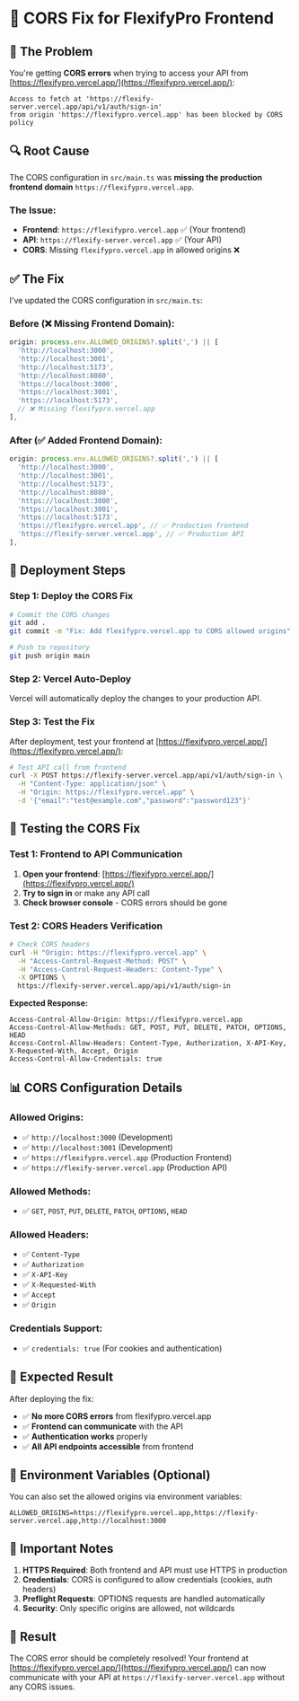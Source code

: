 # 🔧 CORS Fix for FlexifyPro Frontend

## 🚨 **The Problem**

You're getting **CORS errors** when trying to access your API from [https://flexifypro.vercel.app/](https://flexifypro.vercel.app/):

```
Access to fetch at 'https://flexify-server.vercel.app/api/v1/auth/sign-in'
from origin 'https://flexifypro.vercel.app' has been blocked by CORS policy
```

## 🔍 **Root Cause**

The CORS configuration in `src/main.ts` was **missing the production frontend domain** `https://flexifypro.vercel.app`.

### **The Issue:**

- **Frontend**: `https://flexifypro.vercel.app` ✅ (Your frontend)
- **API**: `https://flexify-server.vercel.app` ✅ (Your API)
- **CORS**: Missing `flexifypro.vercel.app` in allowed origins ❌

## ✅ **The Fix**

I've updated the CORS configuration in `src/main.ts`:

### **Before (❌ Missing Frontend Domain):**

```typescript
origin: process.env.ALLOWED_ORIGINS?.split(',') || [
  'http://localhost:3000',
  'http://localhost:3001',
  'http://localhost:5173',
  'http://localhost:8080',
  'https://localhost:3000',
  'https://localhost:3001',
  'https://localhost:5173',
  // ❌ Missing flexifypro.vercel.app
],
```

### **After (✅ Added Frontend Domain):**

```typescript
origin: process.env.ALLOWED_ORIGINS?.split(',') || [
  'http://localhost:3000',
  'http://localhost:3001',
  'http://localhost:5173',
  'http://localhost:8080',
  'https://localhost:3000',
  'https://localhost:3001',
  'https://localhost:5173',
  'https://flexifypro.vercel.app', // ✅ Production frontend
  'https://flexify-server.vercel.app', // ✅ Production API
],
```

## 🚀 **Deployment Steps**

### **Step 1: Deploy the CORS Fix**

```bash
# Commit the CORS changes
git add .
git commit -m "Fix: Add flexifypro.vercel.app to CORS allowed origins"

# Push to repository
git push origin main
```

### **Step 2: Vercel Auto-Deploy**

Vercel will automatically deploy the changes to your production API.

### **Step 3: Test the Fix**

After deployment, test your frontend at [https://flexifypro.vercel.app/](https://flexifypro.vercel.app/):

```bash
# Test API call from frontend
curl -X POST https://flexify-server.vercel.app/api/v1/auth/sign-in \
  -H "Content-Type: application/json" \
  -H "Origin: https://flexifypro.vercel.app" \
  -d '{"email":"test@example.com","password":"password123"}'
```

## 🧪 **Testing the CORS Fix**

### **Test 1: Frontend to API Communication**

1. **Open your frontend**: [https://flexifypro.vercel.app/](https://flexifypro.vercel.app/)
2. **Try to sign in** or make any API call
3. **Check browser console** - CORS errors should be gone

### **Test 2: CORS Headers Verification**

```bash
# Check CORS headers
curl -H "Origin: https://flexifypro.vercel.app" \
  -H "Access-Control-Request-Method: POST" \
  -H "Access-Control-Request-Headers: Content-Type" \
  -X OPTIONS \
  https://flexify-server.vercel.app/api/v1/auth/sign-in
```

**Expected Response:**

```
Access-Control-Allow-Origin: https://flexifypro.vercel.app
Access-Control-Allow-Methods: GET, POST, PUT, DELETE, PATCH, OPTIONS, HEAD
Access-Control-Allow-Headers: Content-Type, Authorization, X-API-Key, X-Requested-With, Accept, Origin
Access-Control-Allow-Credentials: true
```

## 📊 **CORS Configuration Details**

### **Allowed Origins:**

- ✅ `http://localhost:3000` (Development)
- ✅ `http://localhost:3001` (Development)
- ✅ `https://flexifypro.vercel.app` (Production Frontend)
- ✅ `https://flexify-server.vercel.app` (Production API)

### **Allowed Methods:**

- ✅ `GET`, `POST`, `PUT`, `DELETE`, `PATCH`, `OPTIONS`, `HEAD`

### **Allowed Headers:**

- ✅ `Content-Type`
- ✅ `Authorization`
- ✅ `X-API-Key`
- ✅ `X-Requested-With`
- ✅ `Accept`
- ✅ `Origin`

### **Credentials Support:**

- ✅ `credentials: true` (For cookies and authentication)

## 🎯 **Expected Result**

After deploying the fix:

- ✅ **No more CORS errors** from flexifypro.vercel.app
- ✅ **Frontend can communicate** with the API
- ✅ **Authentication works** properly
- ✅ **All API endpoints accessible** from frontend

## 🔧 **Environment Variables (Optional)**

You can also set the allowed origins via environment variables:

```env
ALLOWED_ORIGINS=https://flexifypro.vercel.app,https://flexify-server.vercel.app,http://localhost:3000
```

## 🚨 **Important Notes**

1. **HTTPS Required**: Both frontend and API must use HTTPS in production
2. **Credentials**: CORS is configured to allow credentials (cookies, auth headers)
3. **Preflight Requests**: OPTIONS requests are handled automatically
4. **Security**: Only specific origins are allowed, not wildcards

## 🎯 **Result**

The CORS error should be completely resolved! Your frontend at [https://flexifypro.vercel.app/](https://flexifypro.vercel.app/) can now communicate with your API at `https://flexify-server.vercel.app` without any CORS issues.
